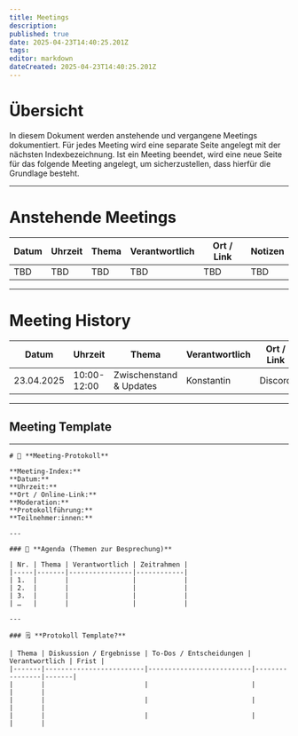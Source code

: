 ```yaml
---
title: Meetings
description: 
published: true
date: 2025-04-23T14:40:25.201Z
tags: 
editor: markdown
dateCreated: 2025-04-23T14:40:25.201Z
---
```


# Übersicht

In diesem Dokument werden anstehende und vergangene Meetings dokumentiert. Für jedes Meeting wird eine separate Seite angelegt mit der nächsten Indexbezeichnung. Ist ein Meeting beendet, wird eine neue Seite für das folgende Meeting angelegt, um sicherzustellen, dass hierfür die Grundlage besteht.

---

# Anstehende Meetings

| Datum       | Uhrzeit | Thema                         | Verantwortlich | Ort / Link            | Notizen            |
|-------------|---------|-------------------------------|----------------|------------------------|--------------------|
| TBD  | TBD   | TBD             | TBD | TBD  | TBD |
---

# Meeting History

| Datum       | Uhrzeit | Thema                         | Verantwortlich | Ort / Link            | Notizen            |
|-------------|---------|-------------------------------|----------------|------------------------|--------------------|
| 23.04.2025  | 10:00-12:00   | Zwischenstand & Updates  | Konstantin | Discord  | - |
---

## Meeting Template

---
```
# 📝 **Meeting-Protokoll**

**Meeting-Index:**  
**Datum:**  
**Uhrzeit:**  
**Ort / Online-Link:**  
**Moderation:**  
**Protokollführung:**  
**Teilnehmer:innen:**  

---

### 📌 **Agenda (Themen zur Besprechung)**

| Nr. | Thema | Verantwortlich | Zeitrahmen |
|-----|-------|----------------|------------|
| 1.  |       |                |            |
| 2.  |       |                |            |
| 3.  |       |                |            |
| …   |       |                |            |

---

### 🗒️ **Protokoll Template?**

| Thema | Diskussion / Ergebnisse | To-Dos / Entscheidungen | Verantwortlich | Frist |
|-------|-------------------------|--------------------------|----------------|-------|
|       |                         |                          |                |       |
|       |                         |                          |                |       |
|       |                         |                          |                |       |



```
